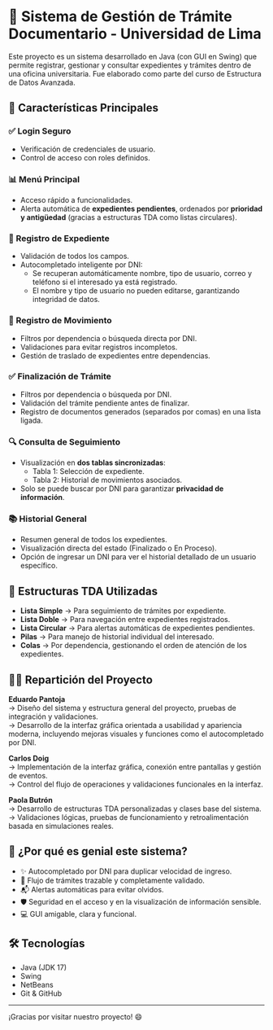 # 📄 Sistema de Gestión de Trámite Documentario - Universidad de Lima

Este proyecto es un sistema desarrollado en Java (con GUI en Swing) que permite registrar, gestionar y consultar expedientes y trámites dentro de una oficina universitaria. Fue elaborado como parte del curso de Estructura de Datos Avanzada.

## 🚀 Características Principales

### ✅ Login Seguro
- Verificación de credenciales de usuario.
- Control de acceso con roles definidos.

### 📊 Menú Principal
- Acceso rápido a funcionalidades.
- Alerta automática de **expedientes pendientes**, ordenados por **prioridad y antigüedad** (gracias a estructuras TDA como listas circulares).
  
### 📝 Registro de Expediente
- Validación de todos los campos.
- Autocompletado inteligente por DNI:
  - Se recuperan automáticamente nombre, tipo de usuario, correo y teléfono si el interesado ya está registrado.
  - El nombre y tipo de usuario no pueden editarse, garantizando integridad de datos.

### 🔁 Registro de Movimiento
- Filtros por dependencia o búsqueda directa por DNI.
- Validaciones para evitar registros incompletos.
- Gestión de traslado de expedientes entre dependencias.

### ✅ Finalización de Trámite
- Filtros por dependencia o búsqueda por DNI.
- Validación del trámite pendiente antes de finalizar.
- Registro de documentos generados (separados por comas) en una lista ligada.

### 🔍 Consulta de Seguimiento
- Visualización en **dos tablas sincronizadas**:
  - Tabla 1: Selección de expediente.
  - Tabla 2: Historial de movimientos asociados.
- Solo se puede buscar por DNI para garantizar **privacidad de información**.

### 📚 Historial General
- Resumen general de todos los expedientes.
- Visualización directa del estado (Finalizado o En Proceso).
- Opción de ingresar un DNI para ver el historial detallado de un usuario específico.

## 🧠 Estructuras TDA Utilizadas

- **Lista Simple** → Para seguimiento de trámites por expediente.
- **Lista Doble** → Para navegación entre expedientes registrados.
- **Lista Circular** → Para alertas automáticas de expedientes pendientes.
- **Pilas** → Para manejo de historial individual del interesado.
- **Colas** → Por dependencia, gestionando el orden de atención de los expedientes.

## 👨‍💻 Repartición del Proyecto

**Eduardo Pantoja**  
→ Diseño del sistema y estructura general del proyecto, pruebas de integración y validaciones.  
→ Desarrollo de la interfaz gráfica orientada a usabilidad y apariencia moderna, incluyendo mejoras visuales y funciones como el autocompletado por DNI.

**Carlos Doig**  
→ Implementación de la interfaz gráfica, conexión entre pantallas y gestión de eventos.  
→ Control del flujo de operaciones y validaciones funcionales en la interfaz.

**Paola Butrón**  
→ Desarrollo de estructuras TDA personalizadas y clases base del sistema.  
→ Validaciones lógicas, pruebas de funcionamiento y retroalimentación basada en simulaciones reales.

## 💎 ¿Por qué es genial este sistema?

- ✨ Autocompletado por DNI para duplicar velocidad de ingreso.
- 🔁 Flujo de trámites trazable y completamente validado.
- 📬 Alertas automáticas para evitar olvidos.
- 🛡️ Seguridad en el acceso y en la visualización de información sensible.
- 💻 GUI amigable, clara y funcional.

## 🛠️ Tecnologías

- Java (JDK 17)
- Swing
- NetBeans
- Git & GitHub

---

¡Gracias por visitar nuestro proyecto! 😄
